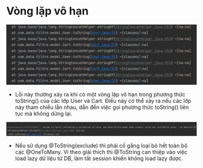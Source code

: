 # Vòng lặp vô hạn 
![img_4.png](img_4.png)
- Lỗi này thường xảy ra khi có một vòng lặp vô hạn trong phương thức toString() của các lớp User và Cart. Điều này có thể xảy ra nếu các lớp này tham chiếu lẫn nhau, dẫn đến việc gọi phương thức toString() liên tục mà không dừng lại.

![img_5.png](img_5.png)
- Nếu sử dụng @ToString(exclude) thì phải cố gắng loại bỏ hết toàn bộ các @OneToMany. Vì theo giải thích thì @ToString can thiệp vào việc load lazy dữ liệu từ DB, làm tắt session khiến không load lazy được.